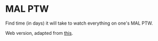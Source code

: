 # MAL PTW

Find time (in days) it will take to watch everything on one's MAL PTW.

Web version, adapted from [this](https://www.reddit.com/r/anime/comments/5421g5/free_talk_fridays_week_of_september_23_2016/d818uuf/).
